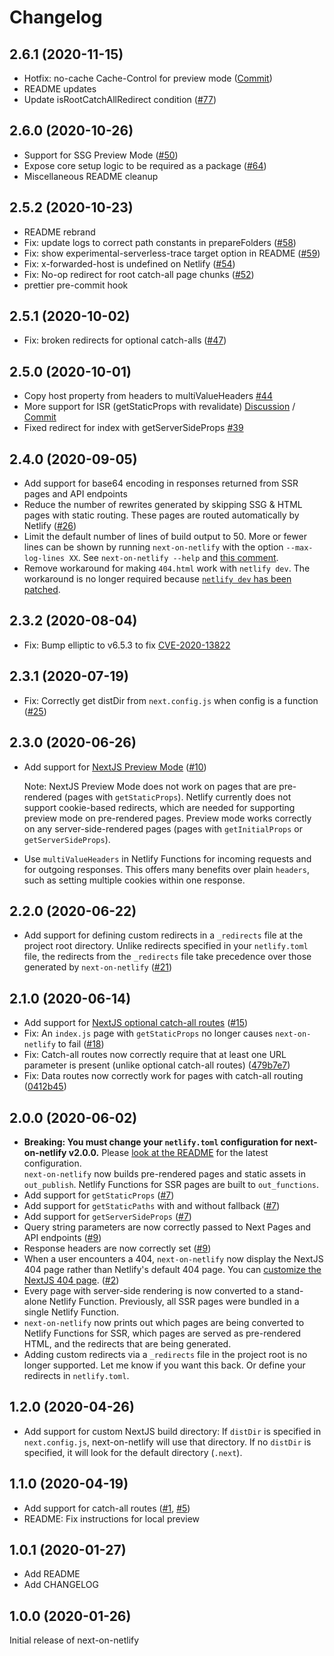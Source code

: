 # Changelog

## 2.6.1 (2020-11-15)

- Hotfix: no-cache Cache-Control for preview mode ([Commit](https://github.com/netlify/next-on-netlify/commit/990b4a8c31bbd0b89ef2620d9c30493a1fed08f4))
- README updates
- Update isRootCatchAllRedirect condition ([#77](https://github.com/netlify/next-on-netlify/pull/77))

## 2.6.0 (2020-10-26)

- Support for SSG Preview Mode ([#50](https://github.com/netlify/next-on-netlify/pull/50))
- Expose core setup logic to be required as a package ([#64](https://github.com/netlify/next-on-netlify/pull/64))
- Miscellaneous README cleanup

## 2.5.2 (2020-10-23)

- README rebrand
- Fix: update logs to correct path constants in prepareFolders ([#58](https://github.com/netlify/next-on-netlify/pull/58))
- Fix: show experimental-serverless-trace target option in README ([#59](https://github.com/netlify/next-on-netlify/pull/59))
- Fix: x-forwarded-host is undefined on Netlify ([#54](https://github.com/netlify/next-on-netlify/pull/54))
- Fix: No-op redirect for root catch-all page chunks ([#52](https://github.com/netlify/next-on-netlify/pull/52))
- prettier pre-commit hook

## 2.5.1 (2020-10-02)

- Fix: broken redirects for optional catch-alls ([#47](https://github.com/netlify/next-on-netlify/pull/47))

## 2.5.0 (2020-10-01)

- Copy host property from headers to multiValueHeaders [#44](https://github.com/netlify/next-on-netlify/pull/44)
- More support for ISR (getStaticProps with revalidate) [Discussion](https://github.com/netlify/next-on-netlify/issues/35) / [Commit](https://github.com/netlify/next-on-netlify/commit/ef45cc5aa0ea6755544901ea364533b40f78cdcb)
- Fixed redirect for index with getServerSideProps [#39](https://github.com/netlify/next-on-netlify/pull/39)

## 2.4.0 (2020-09-05)

- Add support for base64 encoding in responses returned from SSR pages and API
  endpoints
- Reduce the number of rewrites generated by skipping SSG & HTML pages with
  static routing. These pages are routed automatically by Netlify ([#26](https://github.com/netlify/next-on-netlify/issues/26))
- Limit the default number of lines of build output to 50. More or fewer lines can be shown by running `next-on-netlify` with the option `--max-log-lines XX`. See `next-on-netlify --help` and [this comment](https://github.com/netlify/next-on-netlify/issues/26#issuecomment-660684261).
- Remove workaround for making `404.html` work with `netlify dev`. The
  workaround is no longer required because [`netlify dev` has been patched](https://github.com/netlify/cli/pull/1159).

## 2.3.2 (2020-08-04)

- Fix: Bump elliptic to v6.5.3 to fix [CVE-2020-13822](https://github.com/advisories/GHSA-vh7m-p724-62c2)

## 2.3.1 (2020-07-19)

- Fix: Correctly get distDir from `next.config.js` when config is a function ([#25](https://github.com/netlify/next-on-netlify/issues/25))

## 2.3.0 (2020-06-26)

- Add support for [NextJS Preview Mode](https://nextjs.org/docs/advanced-features/preview-mode) ([#10](https://github.com/netlify/next-on-netlify/issues/10))

  Note: NextJS Preview Mode does not work on pages that are pre-rendered (pages with `getStaticProps`). Netlify currently does not support cookie-based redirects, which are needed for supporting preview mode on pre-rendered pages. Preview mode works correctly on any server-side-rendered pages (pages with `getInitialProps` or `getServerSideProps`).

- Use `multiValueHeaders` in Netlify Functions for incoming requests and for outgoing responses. This offers many benefits over plain `headers`, such as setting multiple cookies within one response.

## 2.2.0 (2020-06-22)

- Add support for defining custom redirects in a `_redirects` file at the project root directory. Unlike redirects specified in your `netlify.toml` file, the redirects from the `_redirects` file take precedence over those generated by `next-on-netlify` ([#21](https://github.com/netlify/next-on-netlify/pull/21))

## 2.1.0 (2020-06-14)

- Add support for [NextJS optional catch-all routes](https://nextjs.org/docs/api-routes/dynamic-api-routes#optional-catch-all-api-routes) ([#15](https://github.com/netlify/next-on-netlify/pull/15))
- Fix: An `index.js` page with `getStaticProps` no longer causes `next-on-netlify` to fail ([#18](https://github.com/netlify/next-on-netlify/pull/18))
- Fix: Catch-all routes now correctly require that at least one URL parameter is present (unlike optional catch-all routes) ([479b7e7](https://github.com/netlify/next-on-netlify/commit/479b7e73f1a11778eb5ef66ded02aa1c17e38697))
- Fix: Data routes now correctly work for pages with catch-all routing ([0412b45](https://github.com/netlify/next-on-netlify/commit/0412b45fe3917a082be563c1720e85cf3affd4e1))

## 2.0.0 (2020-06-02)

- **Breaking: You must change your `netlify.toml` configuration for next-on-netlify v2.0.0.** Please [look at the README](https://github.com/netlify/next-on-netlify#3-configure-netlify) for the latest configuration.  
  `next-on-netlify` now builds pre-rendered pages and static assets in `out_publish`. Netlify Functions for SSR pages are built to `out_functions`.
- Add support for `getStaticProps` ([#7](https://github.com/netlify/next-on-netlify/issues/7))
- Add support for `getStaticPaths` with and without fallback ([#7](https://github.com/netlify/next-on-netlify/issues/7))
- Add support for `getServerSideProps` ([#7](https://github.com/netlify/next-on-netlify/issues/7))
- Query string parameters are now correctly passed to Next Pages and API endpoints ([#9](https://github.com/netlify/next-on-netlify/issues/9))
- Response headers are now correctly set ([#9](https://github.com/netlify/next-on-netlify/issues/9#issuecomment-633288179))
- When a user encounters a 404, `next-on-netlify` now display the NextJS 404 page rather than Netlify's default 404 page. You can [customize the NextJS 404 page](https://nextjs.org/docs/advanced-features/custom-error-page#customizing-the-404-page).
  ([#2](https://github.com/netlify/next-on-netlify/issues/2))
- Every page with server-side rendering is now converted to a stand-alone Netlify Function. Previously, all SSR pages were bundled in a single Netlify Function.
- `next-on-netlify` now prints out which pages are being converted to Netlify Functions for SSR, which pages are served as pre-rendered HTML, and the redirects that are being generated.
- Adding custom redirects via a `_redirects` file in the project root is no longer supported. Let me know if you want this back. Or define your redirects in `netlify.toml`.

## 1.2.0 (2020-04-26)

- Add support for custom NextJS build directory: If `distDir` is specified in
  `next.config.js`, next-on-netlify will use that directory. If no `distDir` is
  specified, it will look for the default directory (`.next`).

## 1.1.0 (2020-04-19)

- Add support for catch-all routes ([#1](https://github.com/netlify/next-on-netlify/pull/1), [#5](https://github.com/netlify/next-on-netlify/pull/5))
- README: Fix instructions for local preview

## 1.0.1 (2020-01-27)

- Add README
- Add CHANGELOG

## 1.0.0 (2020-01-26)

Initial release of next-on-netlify
